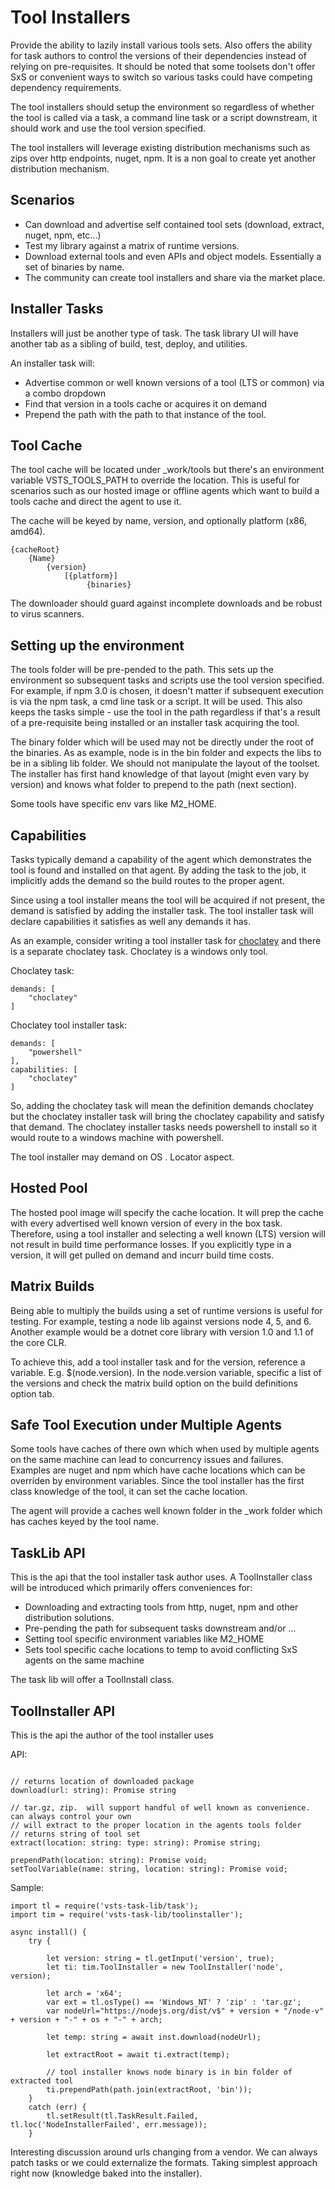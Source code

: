# Tool Installers

Provide the ability to lazily install various tools sets.  Also offers the ability for task authors to control the versions of their dependencies instead of relying on pre-requisites.  It should be noted that some toolsets don't offer SxS or convenient ways to switch so various tasks could have competing dependency requirements.

The tool installers should setup the environment so regardless of whether the tool is called via a task, a command line task or a script downstream, it should work and use the tool version specified.

The tool installers will leverage existing distribution mechanisms such as zips over http endpoints, nuget, npm.  It is a non goal to create yet another distribution mechanism.

## Scenarios

  - Can download and advertise self contained tool sets (download, extract, nuget, npm, etc...)
  - Test my library against a matrix of runtime versions.
  - Download external tools and even APIs and object models.  Essentially a set of binaries by name.
  - The community can create tool installers and share via the market place.

## Installer Tasks

Installers will just be another type of task.  The task library UI will have another tab as a sibling of build, test, deploy, and utilities.

An installer task will:  

  - Advertise common or well known versions of a tool (LTS or common) via a combo dropdown
  - Find that version in a tools cache or acquires it on demand
  - Prepend the path with the path to that instance of the tool.   


## Tool Cache

The tool cache will be located under _work/tools but there's an environment variable VSTS_TOOLS_PATH to override the location.  This is useful for scenarios such as our hosted image or offline agents which want to build a tools cache and direct the agent to use it. 

The cache will be keyed by name, version, and optionally platform (x86, amd64).  

```
{cacheRoot}
    {Name}
        {version}
            [{platform}]
                 {binaries}
```

The downloader should guard against incomplete downloads and be robust to virus scanners.

## Setting up the environment

The tools folder will be pre-pended to the path.  This sets up the environment so subsequent tasks and scripts use the tool version specified.  For example, if npm 3.0 is chosen, it doesn't matter if subsequent execution is via the npm task, a cmd line task or a script.  It will be used.  This also keeps the tasks simple - use the tool in the path regardless if that's a result of a pre-requisite being installed or an installer task acquiring the tool.  

The binary folder which will be used may not be directly under the root of the binaries.  As as example, node is in the bin folder and expects the libs to be in a sibling lib folder.  We should not manipulate the layout of the toolset.  The installer has first hand knowledge of that layout (might even vary by version) and knows what folder to prepend to the path (next section).

Some tools have specific  env vars like M2_HOME.

## Capabilities

Tasks typically demand a capability of the agent which demonstrates the tool is found and installed on that agent.  By adding the task to the job, it implicitly adds the demand so the build routes to the proper agent.

Since using a tool installer means the tool will be acquired if not present, the demand is satisfied by adding the installer task.  The tool installer task will declare capabilities it satisfies as well any demands it has.

As an example, consider writing a tool installer task for [choclatey](https://choclatey.org) and there is a separate choclatey task.  Choclatey is a windows only tool.

Choclatey task:
```
demands: [
    "choclatey"
]
``` 

Choclatey tool installer task:
```
demands: [
    "powershell"
],
capabilities: [
    "choclatey"
]
```

So, adding the choclatey task will mean the definition demands choclatey but the choclatey installer task will bring the choclatey capability and satisfy that demand.  The choclatey installer tasks needs powershell to install so it would route to a windows machine with powershell.

The tool installer may demand on OS .  Locator aspect.

## Hosted Pool

The hosted pool image will specify the cache location.  It will prep the cache with every advertised well known version of every in the box task.  Therefore, using a tool installer and selecting a well known (LTS) version will not result in build time performance losses.  If you explicitly type in a version, it will get pulled on demand and incurr build time costs.

## Matrix Builds

Being able to multiply the builds using a set of runtime versions is useful for testing.  For example, testing a node lib against versions node 4, 5, and 6.  Another example would be a dotnet core library with version 1.0 and 1.1 of the core CLR.

To achieve this, add a tool installer task and for the version, reference a variable.  E.g. $(node.version).  In the node.version variable, specific a list of the versions and check the matrix build option on the build definitions option tab.

## Safe Tool Execution under Multiple Agents 

Some tools have caches of there own which when used by multiple agents on the same machine can lead to concurrency issues and failures.  Examples are nuget and npm which have cache locations which can be overriden by environment variables.  Since the tool installer has the first class knowledge of the tool, it can set the cache location.

The agent will provide a caches well known folder in the _work folder which has caches keyed by the tool name.

## TaskLib API

This is the api that the tool installer task author uses.  A ToolInstaller class will be introduced which primarily offers conveniences for:

- Downloading and extracting tools from http, nuget, npm and other distribution solutions.
- Pre-pending the path for subsequent tasks downstream and/or ...
- Setting tool specific environment variables like M2_HOME
- Sets tool specific cache locations to temp to avoid conflicting SxS agents on the same machine

The task lib will offer a ToolInstall class.

## ToolInstaller API

This is the api the author of the tool installer uses

API:
```

// returns location of downloaded package
download(url: string): Promise string    

// tar.gz, zip.  will support handful of well known as convenience.  can always control your own
// will extract to the proper location in the agents tools folder
// returns string of tool set
extract(location: string: type: string): Promise string;

prependPath(location: string): Promise void;
setToolVariable(name: string, location: string): Promise void;  
```

Sample:
```
import tl = require('vsts-task-lib/task');
import tim = require('vsts-task-lib/toolinstaller');

async install() {
    try {
         
        let version: string = tl.getInput('version', true);
        let ti: tim.ToolInstaller = new ToolInstaller('node', version); 

        let arch = 'x64'; 
        var ext = tl.osType() == 'Windows_NT' ? 'zip' : 'tar.gz';
        var nodeUrl="https://nodejs.org/dist/v$" + version + "/node-v" + version + "-" + os + "-" + arch;

        let temp: string = await inst.download(nodeUrl);

        let extractRoot = await ti.extract(temp);

        // tool installer knows node binary is in bin folder of extracted tool
        ti.prependPath(path.join(extractRoot, 'bin'));
    }
    catch (err) {
        tl.setResult(tl.TaskResult.Failed, tl.loc('NodeInstallerFailed', err.message));
    }
```

Interesting discussion around urls changing from a vendor.  We can always patch tasks or we could externalize the formats.  Taking simplest approach right now (knowledge baked into the installer).



